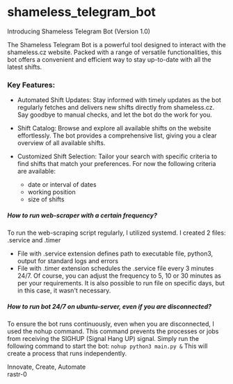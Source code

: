 # shameless_telegram_bot
Introducing Shameless Telegram Bot (Version 1.0)

The Shameless Telegram Bot is a powerful tool designed to interact with the shameless.cz website. 
Packed with a range of versatile functionalities, this bot offers a convenient and efficient way to stay up-to-date with all the latest shifts.

### Key Features:
* Automated Shift Updates:
  Stay informed with timely updates as the bot regularly fetches and delivers new shifts directly from shameless.cz.
  Say goodbye to manual checks, and let the bot do the work for you.

* Shift Catalog: 
  Browse and explore all available shifts on the website effortlessly.
  The bot provides a comprehensive list, giving you a clear overview of all available shifts.
* Customized Shift Selection:
  Tailor your search with specific criteria to find shifts that match your preferences.
  For now the following criteria are available:
  * date or interval of dates
  * working position
  * size of shifts



##### How to run web-scraper with a certain frequency?
To run the web-scraping script regularly, I utilized systemd. I created 2 files: .service and .timer
* File with .service extension defines path to executable file, python3, output for standard logs and errors
* File with .timer extension schedules the .service file every 3 minutes 24/7. Of course, you can adjust the frequency to 5, 10 or 30 minutes as per your requirements.
It is also possible to run file on specific days, but in this case, it wasn't necessary.

##### How to run bot 24/7 on ubuntu-server, even if you are disconnected?
To ensure the bot runs continuously, even when you are disconnected, I used the nohup command. This command prevents the processes or jobs from receiving the SIGHUP (Signal Hang UP) signal.
Simply run the following command to start the bot:
`nohup python3 main.py &`
This will create a process that runs independently.

                
Innovate, Create, Automate  
rastr-0  
